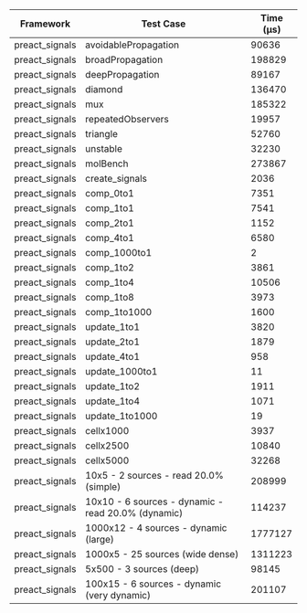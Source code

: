 | Framework | Test Case | Time (μs) |
| --- | --- | --- |
| preact_signals | avoidablePropagation | 90636 |
| preact_signals | broadPropagation | 198829 |
| preact_signals | deepPropagation | 89167 |
| preact_signals | diamond | 136470 |
| preact_signals | mux | 185322 |
| preact_signals | repeatedObservers | 19957 |
| preact_signals | triangle | 52760 |
| preact_signals | unstable | 32230 |
| preact_signals | molBench | 273867 |
| preact_signals | create_signals | 2036 |
| preact_signals | comp_0to1 | 7351 |
| preact_signals | comp_1to1 | 7541 |
| preact_signals | comp_2to1 | 1152 |
| preact_signals | comp_4to1 | 6580 |
| preact_signals | comp_1000to1 | 2 |
| preact_signals | comp_1to2 | 3861 |
| preact_signals | comp_1to4 | 10506 |
| preact_signals | comp_1to8 | 3973 |
| preact_signals | comp_1to1000 | 1600 |
| preact_signals | update_1to1 | 3820 |
| preact_signals | update_2to1 | 1879 |
| preact_signals | update_4to1 | 958 |
| preact_signals | update_1000to1 | 11 |
| preact_signals | update_1to2 | 1911 |
| preact_signals | update_1to4 | 1071 |
| preact_signals | update_1to1000 | 19 |
| preact_signals | cellx1000 | 3937 |
| preact_signals | cellx2500 | 10840 |
| preact_signals | cellx5000 | 32268 |
| preact_signals | 10x5 - 2 sources - read 20.0% (simple) | 208999 |
| preact_signals | 10x10 - 6 sources - dynamic - read 20.0% (dynamic) | 114237 |
| preact_signals | 1000x12 - 4 sources - dynamic (large) | 1777127 |
| preact_signals | 1000x5 - 25 sources (wide dense) | 1311223 |
| preact_signals | 5x500 - 3 sources (deep) | 98145 |
| preact_signals | 100x15 - 6 sources - dynamic (very dynamic) | 201107 |

